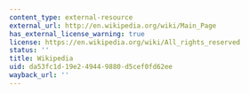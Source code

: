 ```yaml
---
content_type: external-resource
external_url: http://en.wikipedia.org/wiki/Main_Page
has_external_license_warning: true
license: https://en.wikipedia.org/wiki/All_rights_reserved
status: ''
title: Wikipedia
uid: da53fc1d-19e2-4944-9880-d5cef0fd62ee
wayback_url: ''
---
```

